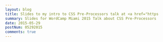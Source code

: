 ```yaml
---
layout: blog
title: Slides to my intro to CSS Pre-Processors talk at <a href="https://miami.wordcamp.org/2015/">WordCamp 2015</a>
summary: Slides for WordCamp Miami 2015 Talk about CSS Pre-Processors
date: 2015-05-29
postNum: 05292015
comments: true
---
```


<script async class="speakerdeck-embed" data-id="4d3cd43e638b4fa19e7b274971221ddd" data-ratio="1.33507170795306" src="//speakerdeck.com/assets/embed.js"></script>

